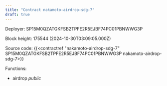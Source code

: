 ```yaml
---
title: "Contract nakamoto-airdrop-sdg-7"
draft: true
---
```

Deployer: SP15M0QZATGKFSB2TPFE2R5EJBF74PC01PBNWWG3P


 



Block height: 175544 (2024-10-30T03:09:05.000Z)

Source code: {{<contractref "nakamoto-airdrop-sdg-7" SP15M0QZATGKFSB2TPFE2R5EJBF74PC01PBNWWG3P nakamoto-airdrop-sdg-7>}}

Functions:

* airdrop _public_
